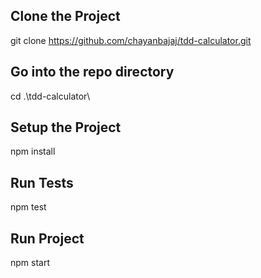 ## Clone the Project
git clone https://github.com/chayanbajaj/tdd-calculator.git

## Go into the repo directory
cd .\tdd-calculator\

## Setup the Project
npm install

## Run Tests
npm test

## Run Project
npm start
